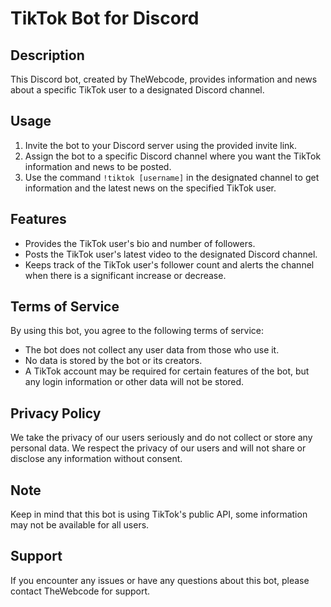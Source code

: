 # TikTok Bot for Discord

## Description

This Discord bot, created by TheWebcode, provides information and news about a specific TikTok user to a designated Discord channel.

## Usage

1. Invite the bot to your Discord server using the provided invite link.
2. Assign the bot to a specific Discord channel where you want the TikTok information and news to be posted.
3. Use the command `!tiktok [username]` in the designated channel to get information and the latest news on the specified TikTok user.

## Features

- Provides the TikTok user's bio and number of followers.
- Posts the TikTok user's latest video to the designated Discord channel.
- Keeps track of the TikTok user's follower count and alerts the channel when there is a significant increase or decrease.

## Terms of Service

By using this bot, you agree to the following terms of service:

- The bot does not collect any user data from those who use it.
- No data is stored by the bot or its creators.
- A TikTok account may be required for certain features of the bot, but any login information or other data will not be stored.

## Privacy Policy

We take the privacy of our users seriously and do not collect or store any personal data. We respect the privacy of our users and will not share or disclose any information without consent.

## Note 

Keep in mind that this bot is using TikTok's public API, some information may not be available for all users.

## Support

If you encounter any issues or have any questions about this bot, please contact TheWebcode for support.
